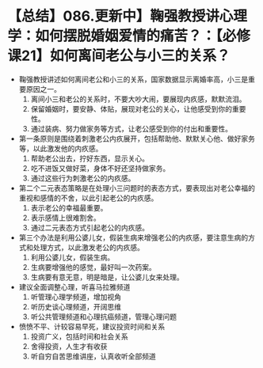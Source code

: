 # 【总结】086.更新中】鞠强教授讲心理学：如何摆脱婚姻爱情的痛苦？：【必修课21】如何离间老公与小三的关系？

-   鞠强教授讲述如何离间老公和小三的关系，国家数据显示离婚率高，小三是重要原因之一。
    1.  离间小三和老公的关系时，不要大吵大闹，要展现内疚感，默默流泪。
    2.  保留婚姻时，要安静、体贴，展现对老公的关心，让他感受到你的重要性。
    3.  通过装病、努力做家务等方式，让老公感受到你的付出和重要性。
-   第一条原则是围绕着刺激老公内疚展开，包括帮助他、默默关心他、做好家务等，以此激发他的内疚感。
    1.  帮助老公出去，拧好东西，显示关心。
    2.  吃不进饭又做好菜，身体不好还坚持做家务。
    3.  通过这些行为刺激老公的内疚感。
-   第二个二元表态策略是在处理小三问题时的表态方式，要表现出对老公幸福的重视和感情的不舍，以此引起老公的内疚感。
    1.  表示老公的幸福最重要。
    2.  表示感情上很难割舍。
    3.  通过二元表态方式引起老公的内疚感。
-   第三个办法是利用公婆儿女，假装生病来增强老公的内疚感，要注意生病的方式和处理方式，以此激发老公的内疚感。
    1.  利用公婆儿女，假装生病。
    2.  生病要增强他的感觉，最好叫一次药案。
    3.  生病要有意无意，明是暗是，让公婆儿女来处理。
-   建议全面调整心理，听喜马拉雅频道
    1.  听管理心理学频道，增加视角
    2.  听历史谈心理频道，开阔思维
    3.  听公共管理频道和心理抗癌频道，管理心理问题
-   愤愤不平、计较容易早死，建议投资时间和关系
    1.  投资广义，包括时间和社会关系
    2.  舍得投资，人生才有收获
    3.  听自穷自苦思维讲座，认真收听全部频道